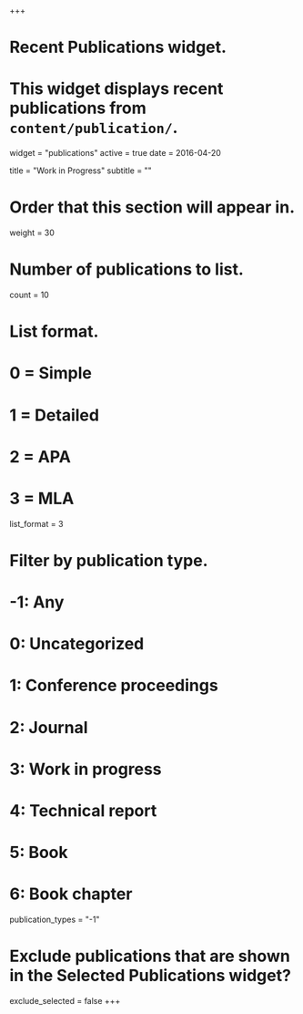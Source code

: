 +++
# Recent Publications widget.
# This widget displays recent publications from `content/publication/`.
widget = "publications"
active = true
date = 2016-04-20

title = "Work in Progress"
subtitle = ""

# Order that this section will appear in.
weight = 30

# Number of publications to list.
count = 10

# List format.
#   0 = Simple
#   1 = Detailed
#   2 = APA
#   3 = MLA
list_format = 3

# Filter by publication type.
# -1: Any
#  0: Uncategorized
#  1: Conference proceedings
#  2: Journal
#  3: Work in progress
#  4: Technical report
#  5: Book
#  6: Book chapter
publication_types = "-1"

# Exclude publications that are shown in the Selected Publications widget?
exclude_selected = false
+++

